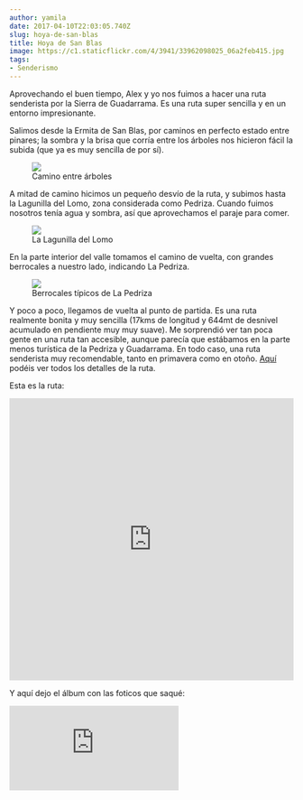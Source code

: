 ```yaml
---
author: yamila
date: 2017-04-10T22:03:05.740Z
slug: hoya-de-san-blas
title: Hoya de San Blas
image: https://c1.staticflickr.com/4/3941/33962098025_06a2feb415.jpg
tags:
- Senderismo
---
```


Aprovechando el buen tiempo, Alex y yo nos fuimos a hacer una ruta senderista por la Sierra de Guadarrama. Es una ruta super sencilla y en un entorno impresionante.

Salimos desde la Ermita de San Blas, por caminos en perfecto estado entre pinares; la sombra y la brisa que corría entre los árboles nos hicieron fácil la subida (que ya es muy sencilla de por sí).

<figure>
<img src="https://c1.staticflickr.com/3/2900/33577344490_bed65ed828.jpg" />
<figcaption>Camino entre árboles</figcaption>
</figure>

A mitad de camino hicimos un pequeño desvío de la ruta, y subimos hasta la Lagunilla del Lomo, zona considerada como Pedriza. Cuando fuimos nosotros tenía agua y sombra, así que aprovechamos el paraje para comer.

<figure>
<img src="https://c1.staticflickr.com/4/3829/33962287725_cf51493abe.jpg" /> 
<figcaption>La Lagunilla del Lomo</figcaption>
</figure>

En la parte interior del valle tomamos el camino de vuelta, con grandes berrocales a nuestro lado, indicando La Pedriza.

<figure>
<img src="https://c1.staticflickr.com/3/2828/33118741364_9e05102f80.jpg" />
<figcaption>Berrocales típicos de La Pedriza</figcaption>
</figure>

Y poco a poco, llegamos de vuelta al punto de partida. Es una ruta realmente bonita y muy sencilla (17kms de longitud y 644mt de desnivel acumulado en pendiente muy muy suave). Me sorprendió ver tan poca gente en una ruta tan accesible, aunque parecía que estábamos en la parte menos turística de la Pedriza y Guadarrama. En todo caso, una ruta senderista muy recomendable, tanto en primavera como en otoño. <a href="https://es.wikiloc.com/wikiloc/view.do?id=11155023" target="_new">Aquí</a> podéis ver todos los detalles de la ruta.

Esta es la ruta:

<iframe src="https://yamila-moreno.github.io/routes/#13/40.7883/-3.8193" width="100%" height="500px" frameborder="0"></iframe>

Y aquí dejo el álbum con las foticos que saqué:

<div class='embed-container'><iframe src='https://www.flickr.com/photos/125687915@N08/albums/72157682448287685/player' frameborder='0' allowfullscreen webkitallowfullscreen mozallowfullscreen oallowfullscreen msallowfullscreen></iframe></div>